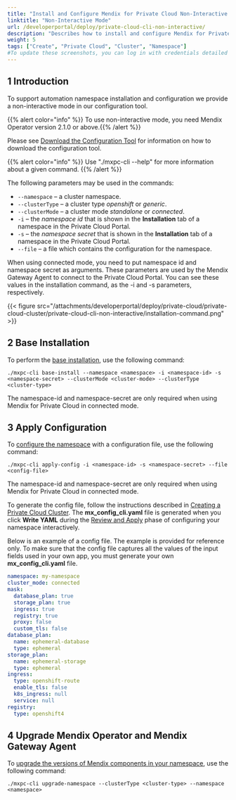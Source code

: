```yaml
---
title: "Install and Configure Mendix for Private Cloud Non-Interactive Mode"
linktitle: "Non-Interactive Mode"
url: /developerportal/deploy/private-cloud-cli-non-interactive/
description: "Describes how to install and configure Mendix for Private Cloud in non-interactive mode"
weight: 5
tags: ["Create", "Private Cloud", "Cluster", "Namespace"]
#To update these screenshots, you can log in with credentials detailed in How to Update Screenshots Using Team Apps.
---
```


## 1 Introduction

To support automation namespace installation and configuration we provide a non-interactive mode in our configuration tool.

{{% alert color="info" %}} To use non-interactive mode, you need Mendix Operator version 2.1.0 or above.{{% /alert %}}

Please see [Download the Configuration Tool](/developerportal/deploy/private-cloud-cluster/#download-configuration-tool) for information on how to download the configuration tool.

{{% alert color="info" %}} Use "./mxpc-cli <command> --help" for more information about a given command. {{% /alert %}}

The following parameters may be used in the commands:
  
* `--namespace` – a cluster namespace.
* `--clusterType` – a cluster type *openshift* or *generic*.
* `--clusterMode` – a cluster mode *standalone* or *connected*.
* `-i` – the *namespace id* that is shown in the **Installation** tab of a namespace in the Private Cloud Portal.
* `-s` – the *namespace secret* that is shown in the **Installation** tab of a namespace in the Private Cloud Portal.
* `--file` – a file which contains the configuration for the namespace.

When using connected mode, you need to put namespace id and namespace secret as arguments. These parameters are used by the Mendix Gateway Agent to connect to the Private Cloud Portal. You can see these values in the installation command, as the -i and -s parameters, respectively.

{{< figure src="/attachments/developerportal/deploy/private-cloud/private-cloud-cluster/private-cloud-cli-non-interactive/installation-command.png" >}}

## 2 Base Installation

To perform the [base installation](/developerportal/deploy/private-cloud-cluster/#base-installation), use the following command:

```shell {linenos=false}
./mxpc-cli base-install --namespace <namespace> -i <namespace-id> -s <namespace-secret> --clusterMode <cluster-mode> --clusterType <cluster-type>
```

The namespace-id and namespace-secret are only required when using Mendix for Private Cloud in connected mode.

## 3 Apply Configuration

To [configure the namespace](/developerportal/deploy/private-cloud-cluster/#configure-namespace) with a configuration file, use the following command:

```shell {linenos=false}
./mxpc-cli apply-config -i <namespace-id> -s <namespace-secret> --file <config-file>
```

The namespace-id and namespace-secret are only required when using Mendix for Private Cloud in connected mode.

To generate the config file, follow the instructions described in [Creating a Private Cloud Cluster](/developerportal/deploy/private-cloud-cluster/). The **mx_config_cli.yaml** file is generated when you click **Write YAML** during the [Review and Apply](/developerportal/deploy/private-cloud-cluster/#review-apply) phase of configuring your namespace interactively.

Below is an example of a config file. The example is provided for reference only. To make sure that the config file captures all the values of the input fields used in your own app, you must generate your own **mx_config_cli.yaml** file.

```yaml
namespace: my-namespace
cluster_mode: connected
mask:
  database_plan: true
  storage_plan: true
  ingress: true
  registry: true
  proxy: false
  custom_tls: false
database_plan:
  name: ephemeral-database
  type: ephemeral
storage_plan:
  name: ephemeral-storage
  type: ephemeral
ingress:
  type: openshift-route
  enable_tls: false
  k8s_ingress: null
  service: null
registry:
  type: openshift4
```

## 4 Upgrade Mendix Operator and Mendix Gateway Agent

To [upgrade the versions of Mendix components in your namespace](/developerportal/deploy/private-cloud-upgrade-guide/#upgrade-cluster), use the following command:

```shell {linenos=false}
./mxpc-cli upgrade-namespace --clusterType <cluster-type> --namespace <namespace>

```
